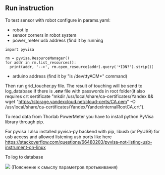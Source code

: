 

## Run instruction
To test sensor with robot configure in params.yaml:
 - robot ip
 - sensor corners in robot system
 - power_meter usb address (find it by running
  ```
import pyvisa

rm = pyvisa.ResourceManager()
for addr in rm.list_resources():
    print(addr, '-->', rm.open_resource(addr).query('*IDN?').strip())
 ```
 - arduino address (find it by "ls /dev/ttyACM*" command)

Then run grid_toucher.py file. The result of touching will be send to log_database if there is **.env** file with passwords in root folder(it also requires crt sertificate "mkdir /usr/local/share/ca-certificates/Yandex &&
wget "https://storage.yandexcloud.net/cloud-certs/CA.pem" -O /usr/local/share/ca-certificates/Yandex/YandexInternalRootCA.crt").

To read data from Thorlab PowerMeter you have to install python PyVisa library through pip.

For pyvisa I also installed pyvisa-py backend with pip, libusb (or PyUSB) for usb access and allowed listening usb ports like here https://stackoverflow.com/questions/66480203/pyvisa-not-listing-usb-instrument-on-linux

To log to database

![](https://storage.yandexcloud.net/monthly-reports/September%202022/Amir/photo1666609449.jpeg)
(Пояснение к смыслу параметров протыкивания)